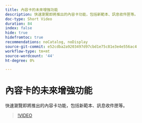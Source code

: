 ```yaml
---
title: 內容卡的未來增強功能
description: 快速瀏覽即將推出的內容卡功能，包括新範本、訊息收件匣等。
doc-type: Short Video
duration: 84
index: false
hide: true
hidefromtoc: true
recommendations: noCatalog, noDisplay
source-git-commit: e52cdba2a9203497d97cbd1e75c81e3e4e556ac4
workflow-type: tm+mt
source-wordcount: '44'
ht-degree: 0%

---
```



# 內容卡的未來增強功能

快速瀏覽即將推出的內容卡功能，包括新範本、訊息收件匣等。

<!-- 62_S603_3442534_83_future-enhancements-for-content-cards -->
>[!VIDEO](https://video.tv.adobe.com/v/3460331/?learn=on&enablevpops=true&captions=chi_hant)
